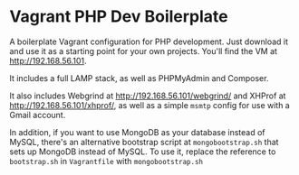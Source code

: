 Vagrant PHP Dev Boilerplate
===========================

A boilerplate Vagrant configuration for PHP development. Just download it and use it as a starting point for your own projects. You'll find the VM at http://192.168.56.101.

It includes a full LAMP stack, as well as PHPMyAdmin and Composer.

It also includes Webgrind at http://192.168.56.101/webgrind/ and XHProf at http://192.168.56.101/xhprof/, as well as a simple `msmtp` config for use with a Gmail account.

In addition, if you want to use MongoDB as your database instead of MySQL, there's an alternative bootstrap script at `mongobootstrap.sh` that sets up MongoDB instead of MySQL. To use it, replace the reference to `bootstrap.sh` in `Vagrantfile` with `mongobootstrap.sh`
